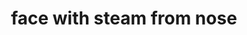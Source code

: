 ---
layout: smileys&people
title: face with steam from nose
emoji: face_with_steam_from_nose
permalink: 😤.html
---